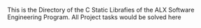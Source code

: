 This is the Directory of the C Static Librafies of the ALX Software Engineering Program. All Project tasks would be solved here
